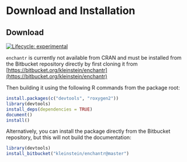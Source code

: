 # Download and Installation

Download
-------------------------------------------------------------------------------

[![Lifecycle: experimental](https://img.shields.io/badge/lifecycle-experimental-orange.svg)](https://lifecycle.r-lib.org/articles/stages.html#experimental)

`enchantr` is currently not available from CRAN and must be installed from the
Bitbucket repository directly by first cloning it from [https://bitbucket.org/kleinstein/enchantr](https://bitbucket.org/kleinstein/enchantr)

Then building it using the following R commands from the package root:

```R
install.packages(c("devtools", "roxygen2"))
library(devtools)
install_deps(dependencies = TRUE)
document()
install()
```

Alternatively, you can install the package directly from the Bitbucket repository, but this
will not build the documentation:

```R
library(devtools)
install_bitbucket("kleinstein/enchantr@master")
```
